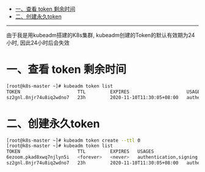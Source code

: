 
* [一、查看 token 剩余时间](#%E4%B8%80%E6%9F%A5%E7%9C%8B-token-%E5%89%A9%E4%BD%99%E6%97%B6%E9%97%B4)
* [二、创建永久token](#%E4%BA%8C%E5%88%9B%E5%BB%BA%E6%B0%B8%E4%B9%85token)
---

由于我是用kubeadm搭建的K8s集群, kubeadm创建的Token的默认有效期为24小时, 因此24小时后会失效


# 一、查看 token 剩余时间
```bash
[root@k8s-master ~]# kubeadm token list
TOKEN                     TTL         EXPIRES                     USAGES                   DESCRIPTION                                                EXTRA GROUPS
sz2gnl.8njr74u8iq2wdno7   23h         2020-11-10T11:30:05+08:00   authentication,signing   The default bootstrap token generated by 'kubeadm init'.   system:bootstrappers:kubeadm:default-node-token
```

# 二、创建永久token
```bash
[root@k8s-master ~]# kubeadm token create --ttl 0
[root@k8s-master ~]# kubeadm token list
TOKEN                     TTL         EXPIRES   USAGES                   DESCRIPTION                                                EXTRA GROUPS
6ezoom.pkad8xwq7njlyn5i   <forever>   <never>   authentication,signing   <none>                                                     system:bootstrappers:kubeadm:default-node-token
sz2gnl.8njr74u8iq2wdno7   23h         2020-11-10T11:30:05+08:00   authentication,signing   The default bootstrap token generated by 'kubeadm init'.   system:bootstrappers:kubeadm:default-node-token
```

